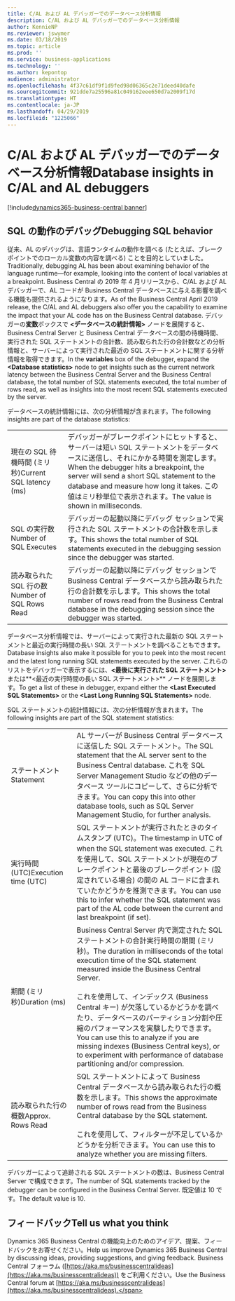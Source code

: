 ```yaml
---
title: C/AL および AL デバッガーでのデータベース分析情報
description: C/AL および AL デバッガーでのデータベース分析情報
author: KennieNP
ms.reviewer: jswymer
ms.date: 03/18/2019
ms.topic: article
ms.prod: ''
ms.service: business-applications
ms.technology: ''
ms.author: kepontop
audience: administrator
ms.openlocfilehash: 4f37c61df9f1d9fed98d06365c2e71deed40dafe
ms.sourcegitcommit: 921dde7a25596a81c049162eee650d7a2009f17d
ms.translationtype: HT
ms.contentlocale: ja-JP
ms.lasthandoff: 04/29/2019
ms.locfileid: "1225066"
---
```

# <a name="database-insights-in-cal-and-al-debuggers"></a><span data-ttu-id="48f2b-103">C/AL および AL デバッガーでのデータベース分析情報</span><span class="sxs-lookup"><span data-stu-id="48f2b-103">Database insights in C/AL and AL debuggers</span></span>

[!include[dynamics365-business-central banner](../includes/dynamics365-business-central.md)]

## <a name="debugging-sql-behavior"></a><span data-ttu-id="48f2b-104">SQL の動作のデバッグ</span><span class="sxs-lookup"><span data-stu-id="48f2b-104">Debugging SQL behavior</span></span>

<span data-ttu-id="48f2b-105">従来、AL のデバッグは、言語ランタイムの動作を調べる (たとえば、ブレークポイントでのローカル変数の内容を調べる) ことを目的としていました。</span><span class="sxs-lookup"><span data-stu-id="48f2b-105">Traditionally, debugging AL has been about examining behavior of the language runtime—for example, looking into the content of local variables at a breakpoint.</span></span> <span data-ttu-id="48f2b-106">Business Central の 2019 年 4 月リリースから、C/AL および AL デバッガーで、AL コードが Business Central データベースに与える影響を調べる機能も提供されるようになります。</span><span class="sxs-lookup"><span data-stu-id="48f2b-106">As of the Business Central April 2019 release, the C/AL and AL debuggers also offer you the capability to examine the impact that your AL code has on the Business Central database.</span></span> <span data-ttu-id="48f2b-107">デバッガーの**変数**ボックスで **\<データベースの統計情報\>** ノードを展開すると、Business Central Server と Business Central データベースの間の待機時間、実行された SQL ステートメントの合計数、読み取られた行の合計数などの分析情報と、サーバーによって実行された最近の SQL ステートメントに関する分析情報を取得できます。</span><span class="sxs-lookup"><span data-stu-id="48f2b-107">In the **variables** box of the debugger, expand the **\<Database statistics\>** node to get insights such as the current network latency between the Business Central Server and the Business Central database, the total number of SQL statements executed, the total number of rows read, as well as insights into the most recent SQL statements executed by the server.</span></span>
 
<span data-ttu-id="48f2b-108">データベースの統計情報には、次の分析情報が含まれます。</span><span class="sxs-lookup"><span data-stu-id="48f2b-108">The following insights are part of the database statistics:</span></span>


|    |    |
| -- | -- |
|<span data-ttu-id="48f2b-109">現在の SQL 待機時間 (ミリ秒)</span><span class="sxs-lookup"><span data-stu-id="48f2b-109">Current SQL latency (ms)</span></span> | <span data-ttu-id="48f2b-110">デバッガーがブレークポイントにヒットすると、サーバーは短い SQL ステートメントをデータベースに送信し、それにかかる時間を測定します。</span><span class="sxs-lookup"><span data-stu-id="48f2b-110">When the debugger hits a breakpoint, the server will send a short SQL statement to the database and measure how long it takes.</span></span> <span data-ttu-id="48f2b-111">この値はミリ秒単位で表示されます。</span><span class="sxs-lookup"><span data-stu-id="48f2b-111">The value is shown in milliseconds.</span></span>|
|<span data-ttu-id="48f2b-112">SQL の実行数</span><span class="sxs-lookup"><span data-stu-id="48f2b-112">Number of SQL Executes</span></span> | <span data-ttu-id="48f2b-113">デバッガーの起動以降にデバッグ セッションで実行された SQL ステートメントの合計数を示します。</span><span class="sxs-lookup"><span data-stu-id="48f2b-113">This shows the total number of SQL statements executed in the debugging session since the debugger was started.</span></span>|
|<span data-ttu-id="48f2b-114">読み取られた SQL 行の数</span><span class="sxs-lookup"><span data-stu-id="48f2b-114">Number of SQL Rows Read</span></span> | <span data-ttu-id="48f2b-115">デバッガーの起動以降にデバッグ セッションで Business Central データベースから読み取られた行の合計数を示します。</span><span class="sxs-lookup"><span data-stu-id="48f2b-115">This shows the total number of rows read from the Business Central database in the debugging session since the debugger was started.</span></span>|

<span data-ttu-id="48f2b-116">データベース分析情報では、サーバーによって実行された最新の SQL ステートメントと最近の実行時間の長い SQL ステートメントを調べることもできます。</span><span class="sxs-lookup"><span data-stu-id="48f2b-116">Database insights also make it possible for you to peek into the most recent and the latest long running SQL statements executed by the server.</span></span> <span data-ttu-id="48f2b-117">これらのリストをデバッガーで表示するには、**\<最後に実行された SQL ステートメント\>** または**\<最近の実行時間の長い SQL ステートメント\>** ノードを展開します。</span><span class="sxs-lookup"><span data-stu-id="48f2b-117">To get a list of these in debugger, expand either the **\<Last Executed SQL Statements\>** or the **\<Last Long Running SQL Statements\>** node.</span></span>  
 
<span data-ttu-id="48f2b-118">SQL ステートメントの統計情報には、次の分析情報が含まれます。</span><span class="sxs-lookup"><span data-stu-id="48f2b-118">The following insights are part of the SQL statement statistics:</span></span>

|||
|-|-|
|<span data-ttu-id="48f2b-119">ステートメント</span><span class="sxs-lookup"><span data-stu-id="48f2b-119">Statement</span></span> | <span data-ttu-id="48f2b-120">AL サーバーが Business Central データベースに送信した SQL ステートメント。</span><span class="sxs-lookup"><span data-stu-id="48f2b-120">The SQL statement that the AL server sent to the Business Central database.</span></span> <span data-ttu-id="48f2b-121">これを SQL Server Management Studio などの他のデータベース ツールにコピーして、さらに分析できます。</span><span class="sxs-lookup"><span data-stu-id="48f2b-121">You can copy this into other database tools, such as SQL Server Management Studio, for further analysis.</span></span>|
|<span data-ttu-id="48f2b-122">実行時間 (UTC)</span><span class="sxs-lookup"><span data-stu-id="48f2b-122">Execution time (UTC)</span></span> | <span data-ttu-id="48f2b-123">SQL ステートメントが実行されたときのタイムスタンプ (UTC)。</span><span class="sxs-lookup"><span data-stu-id="48f2b-123">The timestamp in UTC of when the SQL statement was executed.</span></span> <span data-ttu-id="48f2b-124">これを使用して、SQL ステートメントが現在のブレークポイントと最後のブレークポイント (設定されている場合) の間の AL コードに含まれていたかどうかを推測できます。</span><span class="sxs-lookup"><span data-stu-id="48f2b-124">You can use this to infer whether the SQL statement was part of the AL code between the current and last breakpoint (if set).</span></span>|
|<span data-ttu-id="48f2b-125">期間 (ミリ秒)</span><span class="sxs-lookup"><span data-stu-id="48f2b-125">Duration (ms)</span></span> | <span data-ttu-id="48f2b-126">Business Central Server 内で測定された SQL ステートメントの合計実行時間の期間 (ミリ秒)。</span><span class="sxs-lookup"><span data-stu-id="48f2b-126">The duration in milliseconds of the total execution time of the SQL statement measured inside the Business Central Server.</span></span><br /><br /><span data-ttu-id="48f2b-127">これを使用して、インデックス (Business Central キー) が欠落しているかどうかを調べたり、データベースのパーティション分割や圧縮のパフォーマンスを実験したりできます。</span><span class="sxs-lookup"><span data-stu-id="48f2b-127">You can use this to analyze if you are missing indexes (Business Central keys), or to experiment with performance of database partitioning and/or compression.</span></span>|
|<span data-ttu-id="48f2b-128">読み取られた行の概数</span><span class="sxs-lookup"><span data-stu-id="48f2b-128">Approx. Rows Read</span></span> | <span data-ttu-id="48f2b-129">SQL ステートメントによって Business Central データベースから読み取られた行の概数を示します。</span><span class="sxs-lookup"><span data-stu-id="48f2b-129">This shows the approximate number of rows read from the Business Central database by the SQL statement.</span></span><br /><br /><span data-ttu-id="48f2b-130">これを使用して、フィルターが不足しているかどうかを分析できます。</span><span class="sxs-lookup"><span data-stu-id="48f2b-130">You can use this to analyze whether you are missing filters.</span></span>|

<span data-ttu-id="48f2b-131">デバッガーによって追跡される SQL ステートメントの数は、Business Central Server で構成できます。</span><span class="sxs-lookup"><span data-stu-id="48f2b-131">The number of SQL statements tracked by the debugger can be configured in the Business Central Server.</span></span> <span data-ttu-id="48f2b-132">既定値は 10 です。</span><span class="sxs-lookup"><span data-stu-id="48f2b-132">The default value is 10.</span></span>

## <a name="tell-us-what-you-think"></a><span data-ttu-id="48f2b-133">フィードバック</span><span class="sxs-lookup"><span data-stu-id="48f2b-133">Tell us what you think</span></span>
<span data-ttu-id="48f2b-134">Dynamics 365 Business Central の機能向上のためのアイデア、提案、フィードバックをお寄せください。</span><span class="sxs-lookup"><span data-stu-id="48f2b-134">Help us improve Dynamics 365 Business Central by discussing ideas, providing suggestions, and giving feedback.</span></span> <span data-ttu-id="48f2b-135">Business Central フォーラム ([https://aka.ms/businesscentralideas](https://aka.ms/businesscentralideas)) をご利用ください。</span><span class="sxs-lookup"><span data-stu-id="48f2b-135">Use the Business Central forum at [https://aka.ms/businesscentralideas](https://aka.ms/businesscentralideas).</span></span>
